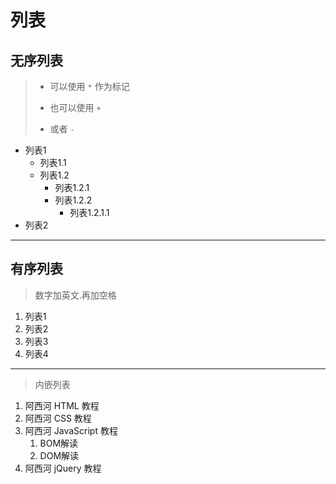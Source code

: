 # 列表

## 无序列表
> * 可以使用 `*` 作为标记
> + 也可以使用 `+`
> - 或者 `-`

* 列表1
    * 列表1.1
    - 列表1.2
        + 列表1.2.1
        * 列表1.2.2
            * 列表1.2.1.1
* 列表2

---

## 有序列表
> 数字加英文.再加空格

1. 列表1
8. 列表2
3. 列表3
5. 列表4

---

> 内嵌列表
1. 阿西河 HTML 教程
2. 阿西河 CSS 教程
3. 阿西河 JavaScript 教程
    1. BOM解读
    2. DOM解读
4. 阿西河 jQuery 教程

